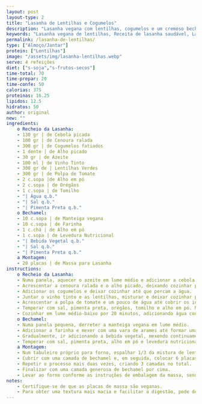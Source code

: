 ```yaml
---
layout: post
layout-type: 2
title: "Lasanha de Lentilhas e Cogumelos"
description: "Lasanha vegana com lentilhas, cogumelos e um cremoso bechamel vegano"
keywords: "Lasanha vegana de lentilhas, Receita de lasanha saudável, Lasanha com cogumelos, Lasanha vegana fácil, Lasanha com bechamel vegano, Prato principal vegano, Lasanha sem lactose, Receita vegana com lentilhas, Lasanha sem frutos secos, Lasanha sem soja"
permalink: /lasanha-de-lentilhas/
type: ["Almoço/Jantar"]
protein: ["Lentilhas"]
image: "/assets/img/lasanha-lentilhas.webp"
serve: 4 refeições
diet: ["s-soja","s-frutos-secos"]
time-total: 70
time-prepar: 20
time-confe: 50
calorias: 375
proteinas: 16.25
lipidos: 12.5
hidratos: 50
author: original
new: ""
ingredients:
    o Recheio da Lasanha:
    - 130 gr | de Cebola picada
    - 100 gr | de Cenoura ralada
    - 300 gr | de Cogumelos fatiados
    - 1 dente | de Alho picado
    - 30 gr | de Azeite
    - 100 ml | de Vinho Tinto
    - 300 gr de | Lentilhas Verdes
    - 300 gr | de Polpa de Tomate
    - 2 c.sopa |de Alho em pó
    - 2 c.sopa | de Orégãos
    - 1 c.sopa | de Tomilho
    - "| Água q.b."
    - "| Sal q.b."
    - "| Pimenta Preta q.b."
    o Bechamel:
    - 10 c.sopa | de Manteiga vegana
    - 10 c.sopa | de Farinha
    - 1 c.chá | de Alho em pó
    - 1 c.sopa | de Levedura Nutricional
    - "| Bebida Vegetal q.b."
    - "| Sal q.b."
    - "| Pimenta Preta q.b."
    a Montagem:
    - 20 placas | de Massa para Lasanha
instructions:
    o Recheio da Lasanha:
    - Numa panela, aquecer o azeite em lume médio e adicionar a cebola. Deixar dourar levemente.
    - Acrescentar a cenoura ralada e o alho picado, deixando cozinhar por 2 minutos.
    - Adicionar os cogumelos e deixar cozinhar até que percam a água.
    - Juntar o vinho tinto e as lentilhas, misturar e deixar cozinhar por alguns minutos.
    - Acrescentar a polpa de tomate e um pouco de água até cobrir os ingredientes.
    - Temperar com sal, pimenta preta, orégãos, tomilho e alho em pó. Misturar bem.
    - Cozinhar em lume médio-baixo por 20 minutos, adicionando água conforme necessário para manter um pouco de molho. Provar e ajuste os temperos. Reservar.
    o Bechamel:
    - Numa panela pequena, derreter a manteiga vegana em lume médio.
    - Adicionar a farinha e mexer com uma vara de arames até formar uma bola de massa consistente (se necessário, acrescentar mais farinha). Deixar a massa cozinhar por 2 minutos.
    - Gradualmente, ir adicionando a bebida vegetal, mexendo continuamente, até obter um creme homogêneo e com a consistência desejada (nem muito líquido, nem muito espesso).
    - Temperar com sal, pimenta preta, alho em pó e levedura nutricional. Provar e ajustar os temperos. Reservar.
    a Montagem:
    - Num tabuleiro próprio para forno, espalhar 1/3 da mistura de lentilhas no fundo.
    - Cubrir com uma camada de bechamel e, em seguida, colocar 6 placas de massa.
    - Repetir o processo mais duas vezes, criando 3 camadas no total.
    - Finalizar com uma camada generosa de bechamel por cima.
    - Levar ao forno conforme as instruções de embalagem da massa, sendo geralmente a 180ºC durante 40 minutos.
notes:
    - Certifique-se de que as placas de massa são veganas.
    - Para obter uma textura mais macia e facilitar a digestão, pode demolhar as lentilhas em água com 1 colher de sopa de vinagre por até 24 horas antes de cozinhar. Lave bem as lentilhas após demolhar.
---
```


